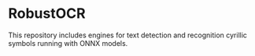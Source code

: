 # RobustOCR
This repository includes engines for text detection and recognition cyrillic symbols running with ONNX models.
